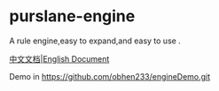 # purslane-engine
A rule engine,easy to expand,and easy to use .

 [中文文档](https://github.com/obhen233/purslane-engine/blob/master/%E4%B8%AD%E6%96%87%E6%8F%8F%E8%BF%B0.md)|[English Document]() 

Demo in  https://github.com/obhen233/engineDemo.git
 
